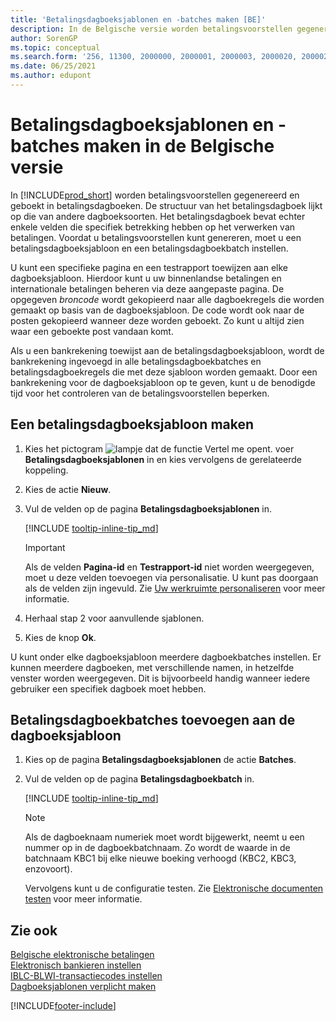 ```yaml
---
title: 'Betalingsdagboeksjablonen en -batches maken [BE]'
description: In de Belgische versie worden betalingsvoorstellen gegenereerd en geboekt in betalingsdagboeken. Het betalingsdagboek lijkt op de structuur van andere dagboeksoorten.
author: SorenGP
ms.topic: conceptual
ms.search.form: '256, 11300, 2000000, 2000001, 2000003, 2000020, 2000021, 2000022'
ms.date: 06/25/2021
ms.author: edupont
---
```

# <a name="create-payment-journal-templates-and-batches-in-the-belgian-version"></a><a name="create-payment-journal-templates-and-batches-in-the-belgian-version"></a>Betalingsdagboeksjablonen en -batches maken in de Belgische versie

In [!INCLUDE[prod_short](../../includes/prod_short.md)] worden betalingsvoorstellen gegenereerd en geboekt in betalingsdagboeken. De structuur van het betalingsdagboek lijkt op die van andere dagboeksoorten. Het betalingsdagboek bevat echter enkele velden die specifiek betrekking hebben op het verwerken van betalingen. Voordat u betalingsvoorstellen kunt genereren, moet u een betalingsdagboeksjabloon en een betalingsdagboekbatch instellen.  

U kunt een specifieke pagina en een testrapport toewijzen aan elke dagboeksjabloon. Hierdoor kunt u uw binnenlandse betalingen en internationale betalingen beheren via deze aangepaste pagina. De opgegeven *broncode* wordt gekopieerd naar alle dagboekregels die worden gemaakt op basis van de dagboeksjabloon. De code wordt ook naar de posten gekopieerd wanneer deze worden geboekt. Zo kunt u altijd zien waar een geboekte post vandaan komt.

Als u een bankrekening toewijst aan de betalingsdagboeksjabloon, wordt de bankrekening ingevoegd in alle betalingsdagboekbatches en betalingsdagboekregels die met deze sjabloon worden gemaakt. Door een bankrekening voor de dagboeksjabloon op te geven, kunt u de benodigde tijd voor het controleren van de betalingsvoorstellen beperken.  

## <a name="to-create-a-payment-journal-template"></a><a name="to-create-a-payment-journal-template"></a>Een betalingsdagboeksjabloon maken

1. Kies het pictogram ![lampje dat de functie Vertel me opent.](../../media/ui-search/search_small.png "Vertel me wat u wilt doen") voer **Betalingsdagboeksjablonen** in en kies vervolgens de gerelateerde koppeling.  
2. Kies de actie **Nieuw**.  
3. Vul de velden op de pagina **Betalingsdagboeksjablonen** in.  

    [!INCLUDE [tooltip-inline-tip_md](../../includes/tooltip-inline-tip_md.md)]

    > [!IMPORTANT]
    > Als de velden **Pagina-id** en **Testrapport-id** niet worden weergegeven, moet u deze velden toevoegen via personalisatie. U kunt pas doorgaan als de velden zijn ingevuld. Zie [Uw werkruimte personaliseren](../../ui-personalization-user.md) voor meer informatie.
4. Herhaal stap 2 voor aanvullende sjablonen.

5. Kies de knop **Ok**.  

U kunt onder elke dagboeksjabloon meerdere dagboekbatches instellen. Er kunnen meerdere dagboeken, met verschillende namen, in hetzelfde venster worden weergegeven. Dit is bijvoorbeeld handig wanneer iedere gebruiker een specifiek dagboek moet hebben.

## <a name="to-add-payment-journal-batches-to-the-journal-template"></a><a name="to-add-payment-journal-batches-to-the-journal-template"></a>Betalingsdagboekbatches toevoegen aan de dagboeksjabloon

1. Kies op de pagina **Betalingsdagboeksjablonen** de actie **Batches**.  
2. Vul de velden op de pagina **Betalingsdagboekbatch** in.  

    [!INCLUDE [tooltip-inline-tip_md](../../includes/tooltip-inline-tip_md.md)]

    > [!NOTE]
    > Als de dagboeknaam numeriek moet wordt bijgewerkt, neemt u een nummer op in de dagboekbatchnaam. Zo wordt de waarde in de batchnaam KBC1 bij elke nieuwe boeking verhoogd (KBC2, KBC3, enzovoort).  

    Vervolgens kunt u de configuratie testen. Zie [Elektronische documenten testen](how-to-test-electronic-payments.md) voor meer informatie.  

## <a name="see-also"></a><a name="see-also"></a>Zie ook

[Belgische elektronische betalingen](belgian-electronic-payments.md)  
[Elektronisch bankieren instellen](how-to-set-up-electronic-banking.md)  
[IBLC-BLWI-transactiecodes instellen](how-to-set-up-iblc-blwi-transaction-codes.md)  
[Dagboeksjablonen verplicht maken](specify-journal-template-mandatory.md)  

[!INCLUDE[footer-include](../../includes/footer-banner.md)]
